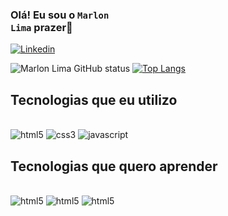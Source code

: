 ### Olá! Eu sou o <code>Marlon Lima</code> prazer👋

[![Linkedin](https://img.shields.io/badge/LinkedIn-0077B5?style=for-the-badge&logo=linkedin&logoColor=white)](https://www.linkedin.com/in/marlonn-lima/)

![Marlon Lima GitHub status](https://github-readme-stats.vercel.app/api?username=MarlonnLima&show_icons=true&theme=radical)
[![Top Langs](https://github-readme-stats.vercel.app/api/top-langs/?username=MarlonnLima&layout=compact&bg_color=141321)](#)


## Tecnologias que eu utilizo
<div style="display: inline_block"><br>
<img alt = "html5" src ="https://img.shields.io/badge/HTML5-E34F26?style=for-the-badge&logo=html5&logoColor=white">
<img alt = "css3" src ="https://img.shields.io/badge/CSS3-1572B6?style=for-the-badge&logo=css3&logoColor=white">
<img alt = "javascript" src ="https://img.shields.io/badge/JavaScript-323330?style=for-the-badge&logo=javascript&logoColor=F7DF1E">
</div>

## Tecnologias que quero aprender
<div style="display: inline_block"><br>
<img alt = "html5" src ="https://img.shields.io/badge/React-20232A?style=for-the-badge&logo=react&logoColor=61DAFB">
<img alt = "html5" src ="https://img.shields.io/badge/Vue.js-35495E?style=for-the-badge&logo=vue.js&logoColor=4FC08D">
<img alt = "html5" src ="https://img.shields.io/badge/Node.js-43853D?style=for-the-badge&logo=node.js&logoColor=white">

</div>


<!--
**MarlonnLima/MarlonnLima** is a ✨ _special_ ✨ repository because its `README.md` (this file) appears on your GitHub profile.

Here are some ideas to get you started:

- 🔭 I’m currently working on ...
- 🌱 I’m currently learning ...
- 👯 I’m looking to collaborate on ...
- 🤔 I’m looking for help with ...
- 💬 Ask me about ...
- 📫 How to reach me: ...
- 😄 Pronouns: ...
- ⚡ Fun fact: ...
-->
